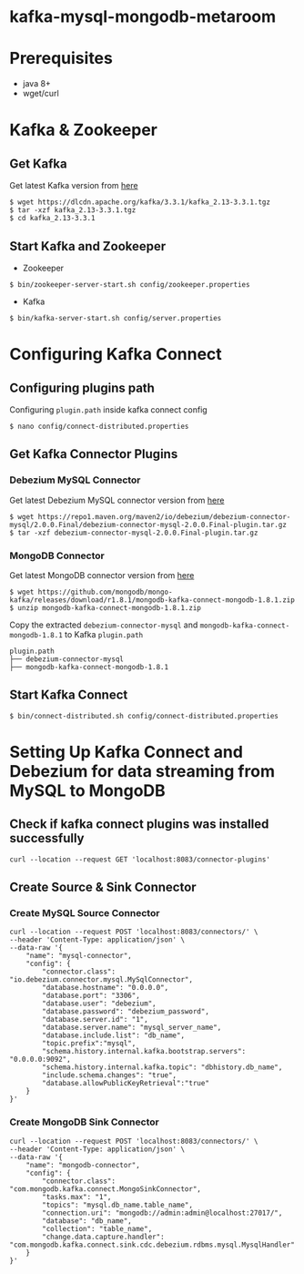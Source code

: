 # kafka-mysql-mongodb-metaroom

# Prerequisites

- java 8+
- wget/curl

# Kafka & Zookeeper

## Get Kafka

Get latest Kafka version from [here](https://dlcdn.apache.org/kafka)

```
$ wget https://dlcdn.apache.org/kafka/3.3.1/kafka_2.13-3.3.1.tgz
$ tar -xzf kafka_2.13-3.3.1.tgz
$ cd kafka_2.13-3.3.1
```

## Start Kafka and Zookeeper

- Zookeeper

```
$ bin/zookeeper-server-start.sh config/zookeeper.properties
```

- Kafka

```
$ bin/kafka-server-start.sh config/server.properties
```

# Configuring Kafka Connect

## Configuring plugins path

Configuring `plugin.path` inside kafka connect config

```
$ nano config/connect-distributed.properties
```

## Get Kafka Connector Plugins

### Debezium MySQL Connector

Get latest Debezium MySQL connector version from [here](https://debezium.io/releases/2.0)

```
$ wget https://repo1.maven.org/maven2/io/debezium/debezium-connector-mysql/2.0.0.Final/debezium-connector-mysql-2.0.0.Final-plugin.tar.gz
$ tar -xzf debezium-connector-mysql-2.0.0.Final-plugin.tar.gz
```

### MongoDB Connector

Get latest MongoDB connector version from [here](https://github.com/mongodb/mongo-kafka/releases)

```
$ wget https://github.com/mongodb/mongo-kafka/releases/download/r1.8.1/mongodb-kafka-connect-mongodb-1.8.1.zip
$ unzip mongodb-kafka-connect-mongodb-1.8.1.zip
```

Copy the extracted `debezium-connector-mysql` and `mongodb-kafka-connect-mongodb-1.8.1` to Kafka `plugin.path`

```
plugin.path
├── debezium-connector-mysql
├── mongodb-kafka-connect-mongodb-1.8.1
```

## Start Kafka Connect

```
$ bin/connect-distributed.sh config/connect-distributed.properties
```

# Setting Up Kafka Connect and Debezium for data streaming from MySQL to MongoDB

## Check if kafka connect plugins was installed successfully

```
curl --location --request GET 'localhost:8083/connector-plugins'
```

## Create Source & Sink Connector

### Create MySQL Source Connector

```
curl --location --request POST 'localhost:8083/connectors/' \
--header 'Content-Type: application/json' \
--data-raw '{
    "name": "mysql-connector",
    "config": {
        "connector.class": "io.debezium.connector.mysql.MySqlConnector",
        "database.hostname": "0.0.0.0",
        "database.port": "3306",
        "database.user": "debezium",
        "database.password": "debezium_password",
        "database.server.id": "1",
        "database.server.name": "mysql_server_name",
        "database.include.list": "db_name",
        "topic.prefix":"mysql",
        "schema.history.internal.kafka.bootstrap.servers": "0.0.0.0:9092",
        "schema.history.internal.kafka.topic": "dbhistory.db_name",
        "include.schema.changes": "true",
        "database.allowPublicKeyRetrieval":"true"
    }
}'
```

### Create MongoDB Sink Connector

```
curl --location --request POST 'localhost:8083/connectors/' \
--header 'Content-Type: application/json' \
--data-raw '{
    "name": "mongodb-connector",
    "config": {
        "connector.class": "com.mongodb.kafka.connect.MongoSinkConnector",
        "tasks.max": "1",
        "topics": "mysql.db_name.table_name",
        "connection.uri": "mongodb://admin:admin@localhost:27017/",
        "database": "db_name",
        "collection": "table_name",
        "change.data.capture.handler": "com.mongodb.kafka.connect.sink.cdc.debezium.rdbms.mysql.MysqlHandler"
    }
}'
```
